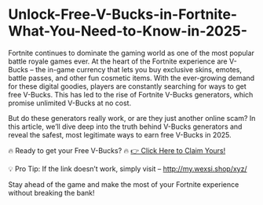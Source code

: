 # Unlock-Free-V-Bucks-in-Fortnite-What-You-Need-to-Know-in-2025-
Fortnite continues to dominate the gaming world as one of the most popular battle royale games ever. At the heart of the Fortnite experience are V-Bucks – the in-game currency that lets you buy exclusive skins, emotes, battle passes, and other fun cosmetic items. With the ever-growing demand for these digital goodies, players are constantly searching for ways to get free V-Bucks. This has led to the rise of Fortnite V-Bucks generators, which promise unlimited V-Bucks at no cost.

But do these generators really work, or are they just another online scam? In this article, we’ll dive deep into the truth behind V-Bucks generators and reveal the safest, most legitimate ways to earn free V-Bucks in 2025.

🔥 Ready to get your Free V-Bucks? 🔥
[👉 Click Here to Claim Yours!](https://my.wexsi.shop/xyz/)

💡 Pro Tip: If the link doesn’t work, simply visit – http://my.wexsi.shop/xyz/

Stay ahead of the game and make the most of your Fortnite experience without breaking the bank!
